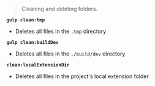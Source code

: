 > Cleaning and deleting folders.

**`gulp clean:tmp`**
* Deletes all files in the `.tmp` directory

**`gulp clean:buildDev`**
* Deletes all files in the `./build/dev` directory

**`clean:localExtensionDir`**
* Deletes all files in the project's local extension folder
